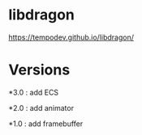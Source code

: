 # libdragon

https://tempodev.github.io/libdragon/

# Versions

*3.0 : add ECS

*2.0 : add animator

*1.0 : add framebuffer
